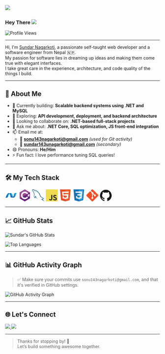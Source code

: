<!-- Typing SVG Header -->
<h1>
  <a href="https://git.io/typing-svg">
    <img src="https://readme-typing-svg.herokuapp.com?font=Fira+Code&size=30&pause=1000&color=F75C7E&center=true&vCenter=true&width=435&lines=Hello%2C+There!+👋;This+is+Sundar+Nagarkoti;Nice+to+meet+you!">
  </a>
</h1>

<!-- Wave emoji greeting -->
### Hey There <img src="https://media.giphy.com/media/hvRJCLFzcasrR4ia7z/giphy.gif" width="25px">

<!-- Profile views badge -->
<p>
  <img src="https://komarev.com/ghpvc/?username=Sundar-nagarkoti&label=Profile%20views&color=ff69b4&style=flat-square" alt="Profile Views">
</p>

---

Hi, I'm [Sundar Nagarkoti](https://sundar-nagarkoti.github.io/portfolio/), a passionate self-taught web developer and a software engineer from Nepal 🇳🇵.  
My passion for software lies in dreaming up ideas and making them come true with elegant interfaces.  
I take great care in the experience, architecture, and code quality of the things I build.

---

## 🚀 About Me

- 🔭 Currently building: **Scalable backend systems using .NET and MySQL**
- 🌱 Exploring: **API development, deployment, and backend architecture**
- 👯 Looking to collaborate on: **.NET-based full-stack projects**
- 💬 Ask me about: **.NET Core, SQL optimization, JS front-end integration**
- 📫 Email me at:
  - 📧 **sonu143nagarkoti@gmail.com** *(used for Git activity)*
  - 📧 **sundar143unagarkoti@gmail.com** *(secondary)*
- 😄 Pronouns: **He/Him**
- ⚡ Fun fact: I love performance tuning SQL queries!

---

## 🛠️ My Tech Stack

<p>
  <img src="https://raw.githubusercontent.com/devicons/devicon/master/icons/dot-net/dot-net-original.svg" alt=".NET" width="40"/>
  <img src="https://raw.githubusercontent.com/devicons/devicon/master/icons/csharp/csharp-original.svg" alt="C#" width="40"/>
  <img src="https://raw.githubusercontent.com/devicons/devicon/master/icons/mysql/mysql-original.svg" alt="MySQL" width="40"/>
  <img src="https://raw.githubusercontent.com/devicons/devicon/master/icons/javascript/javascript-original.svg" alt="JavaScript" width="40"/>
  <img src="https://raw.githubusercontent.com/devicons/devicon/master/icons/html5/html5-original.svg" alt="HTML5" width="40"/>
  <img src="https://raw.githubusercontent.com/devicons/devicon/master/icons/css3/css3-original.svg" alt="CSS3" width="40"/>
  <img src="https://raw.githubusercontent.com/devicons/devicon/master/icons/git/git-original.svg" alt="Git" width="40"/>
  <img src="https://raw.githubusercontent.com/devicons/devicon/master/icons/github/github-original.svg" alt="GitHub" width="40"/>
</p>

---

## 📈 GitHub Stats

<p>
  <img src="https://github-readme-stats.vercel.app/api?username=Sundar-nagarkoti&show_icons=true&theme=tokyonight&count_private=true" alt="Sundar's GitHub Stats" />
</p>

<p>
  <img src="https://github-readme-stats.vercel.app/api/top-langs/?username=Sundar-nagarkoti&layout=compact&theme=tokyonight" alt="Top Languages" />
</p>

---

## 📊 GitHub Activity Graph

> ✅ Make sure your commits use `sonu143nagarkoti@gmail.com`, and that it's verified in GitHub settings.

<p>
  <img src="https://github-readme-activity-graph.vercel.app/graph?username=Sundar-nagarkoti&theme=react-dark&area=true&hide_border=true" alt="GitHub Activity Graph" />
</p>

---

## 🌐 Let's Connect

<p>
  <a href="https://www.linkedin.com/in/sundar-nagarkoti-026972158/">
    <img src="https://img.shields.io/badge/-LinkedIn-0e76a8?style=flat-square&logo=linkedin&logoColor=white"/>
  </a>
  <a href="mailto:sonu143nagarkoti@gmail.com">
    <img src="https://img.shields.io/badge/-Gmail-EA4335?style=flat-square&logo=gmail&logoColor=white"/>
  </a>
</p>

---

> Thanks for stopping by! 🚀  
> Let’s build something awesome together.
